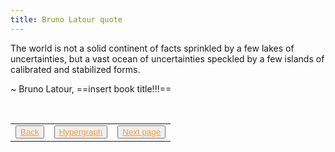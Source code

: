 ```yaml
---
title: Bruno Latour quote
---
```

The world is not a solid continent of facts sprinkled by a few lakes of uncertainties, but a vast ocean of uncertainties speckled by a few islands of calibrated and stabilized forms.

~ Bruno Latour, ==insert book title!!!==

<table> 
  <tr>  
    <td><button type="button"><a href="/home" style="color: #f5993d">Back</a></button></td>  
    <td><button type="button"><a href="/home" style="color: #f5993d">Hypergraph</a></button></td>   
    <td><button type="button"><a href="/home" style="color: #f5993d">Next page</a></button> </td>  
  </tr>   
</table>
